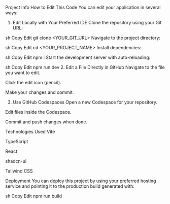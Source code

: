 Project Info
How to Edit This Code
You can edit your application in several ways:

1. Edit Locally with Your Preferred IDE
Clone the repository using your Git URL:

sh
Copy
Edit
git clone <YOUR_GIT_URL>
Navigate to the project directory:

sh
Copy
Edit
cd <YOUR_PROJECT_NAME>
Install dependencies:

sh
Copy
Edit
npm i
Start the development server with auto-reloading:

sh
Copy
Edit
npm run dev
2. Edit a File Directly in GitHub
Navigate to the file you want to edit.

Click the edit icon (pencil).

Make your changes and commit.

3. Use GitHub Codespaces
Open a new Codespace for your repository.

Edit files inside the Codespace.

Commit and push changes when done.

Technologies Used
Vite

TypeScript

React

shadcn-ui

Tailwind CSS

Deployment
You can deploy this project by using your preferred hosting service and pointing it to the production build generated with:

sh
Copy
Edit
npm run build
